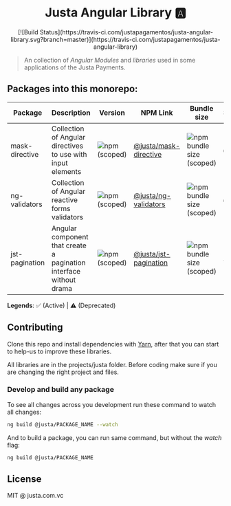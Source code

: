 <h1 align="center">Justa Angular Library 🅰️</h1>

<p align="center">
[![Build Status](https://travis-ci.com/justapagamentos/justa-angular-library.svg?branch=master)](https://travis-ci.com/justapagamentos/justa-angular-library)
</p>

> An collection of _Angular Modules_ and _libraries_ used in some applications of the Justa Payments.

## Packages into this monorepo:

| Package        | Description                                                        | Version                                                                             | NPM Link                                                                     | Bundle size                                                                                                   | Status |
| -------------- | ------------------------------------------------------------------ | ----------------------------------------------------------------------------------- | ---------------------------------------------------------------------------- | ------------------------------------------------------------------------------------------------------------- | ------ |
| mask-directive | Collection of Angular directives to use with input elements        | ![npm (scoped)](https://img.shields.io/npm/v/@justa/mask-directive?color=%23076e95) | [@justa/mask-directive](https://www.npmjs.com/package/@justa/mask-directive) | ![npm bundle size (scoped)](https://img.shields.io/bundlephobia/minzip/@justa/mask-directive?color=%23076e95) | ✅     |
| ng-validators  | Collection of Angular reactive forms validators                    | ![npm (scoped)](https://img.shields.io/npm/v/@justa/ng-validators?color=%23076e95)  | [@justa/ng-validators](https://www.npmjs.com/package/@justa/ng-validators)   | ![npm bundle size (scoped)](https://img.shields.io/bundlephobia/minzip/@justa/ng-validators?color=%23076e95)  | ✅     |
| jst-pagination | Angular component that create a pagination interface without drama | ![npm (scoped)](https://img.shields.io/npm/v/@justa/jst-pagination?color=%23076e95) | [@justa/jst-pagination](https://www.npmjs.com/package/@justa/jst-pagination) | ![npm bundle size (scoped)](https://img.shields.io/bundlephobia/minzip/@justa/jst-pagination?color=%23076e95) | ⚠️     |

**Legends**: ✅ (Active) | ⚠️ (Deprecated)

## Contributing

Clone this repo and install dependencies with [Yarn](http://yarnpkg.org/), after that you can start to help-us to improve these libraries.

All libraries are in the projects/justa folder. Before coding make sure if you are changing the right project and files.

### Develop and build any package

To see all changes across you development run these command to watch all changes:

```bash
ng build @justa/PACKAGE_NAME --watch
```

And to build a package, you can run same command, but without the _watch_ flag:

```bash
ng build @justa/PACKAGE_NAME
```

## License

MIT @ justa.com.vc
